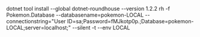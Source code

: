 dotnet tool install --global dotnet-roundhouse --version 1.2.2
rh -f Pokemon.Database --databasename=pokemon-LOCAL --connectionstring="User ID=sa;Password=fMJkotp0p.;Database=pokemon-LOCAL;server=localhost;" --silent -t --env LOCAL